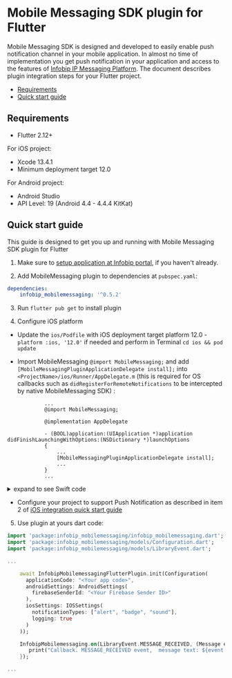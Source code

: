 # Mobile Messaging SDK plugin for Flutter

Mobile Messaging SDK is designed and developed to easily enable push notification channel in your mobile application. In almost no time of implementation you get push notification in your application and access to the features of [Infobip IP Messaging Platform](https://portal.infobip.com/push/).
The document describes plugin integration steps for your Flutter project.

  * [Requirements](#requirements)
  * [Quick start guide](#quick-start-guide)

  ## Requirements
  - Flutter 2.12+

  For iOS project:
  - Xcode 13.4.1
  - Minimum deployment target 12.0

  For Android project:
  - Android Studio
  - API Level: 19 (Android	4.4 - 4.4.4 KitKat)

  ## Quick start guide
  This guide is designed to get you up and running with Mobile Messaging SDK plugin for Flutter

  1. Make sure to [setup application at Infobip portal](https://www.infobip.com/docs/mobile-app-messaging/create-mobile-application-profile), if you haven't already.

  2. Add MobileMessaging plugin to dependencies at `pubspec.yaml`:

  ```yaml
  dependencies:
      infobip_mobilemessaging: '^0.5.2'

  ```

  3. Run `flutter pub get` to install plugin

  4. Configure iOS platform

  - Update the `ios/Podfile` with iOS deployment target platform 12.0 - `platform :ios, '12.0'` if needed and perform in Terminal `cd ios && pod update `

  - Import MobileMessaging `@import MobileMessaging;` and add `[MobileMessagingPluginApplicationDelegate install];` into `<ProjectName>/ios/Runner/AppDelegate.m` (this is required for OS callbacks such as `didRegisterForRemoteNotifications` to be intercepted by native MobileMessaging SDK) :

  ```objc
              ...
              @import MobileMessaging;

              @implementation AppDelegate

              - (BOOL)application:(UIApplication *)application didFinishLaunchingWithOptions:(NSDictionary *)launchOptions
              {
                  ...
                  [MobileMessagingPluginApplicationDelegate install];
                  ...
              }
              ...
  ```


  <details><summary>expand to see Swift code</summary>

  ```swift

              import MobileMessaging
              ...
              @UIApplicationMain
              @objc class AppDelegate: FlutterAppDelegate {
                override func application(
                   _ application: UIApplication,
                   didFinishLaunchingWithOptions launchOptions: [UIApplication.LaunchOptionsKey: Any]?
                 ) -> Bool {
                    ...
                    MobileMessagingPluginApplicationDelegate.install()
                    ...
                 }
               }
              ...
  ```
  </details>


  - Configure your project to support Push Notification as described in item 2 of [iOS integration quick start guide](https://github.com/infobip/mobile-messaging-sdk-ios#quick-start-guide)

  5. Use plugin at yours dart code:
  ```dart
  import 'package:infobip_mobilemessaging/infobip_mobilemessaging.dart';
  import 'package:infobip_mobilemessaging/models/Configuration.dart';
  import 'package:infobip_mobilemessaging/models/LibraryEvent.dart';

  ...

      await InfobipMobilemessagingFlutterPlugin.init(Configuration(
        applicationCode: "<Your app code>",
        androidSettings: AndroidSettings(
          firebaseSenderId: "<Your Firebase Sender ID>"
        ),
        iosSettings: IOSSettings(
          notificationTypes: ["alert", "badge", "sound"],
          logging: true
        )
      ));

      InfobipMobilemessaging.on(LibraryEvent.MESSAGE_RECEIVED, (Message event) => {
         print("Callback. MESSAGE_RECEIVED event,  message text: ${event.body}")
      });

  ...

  ```
